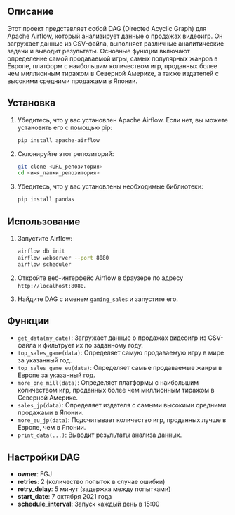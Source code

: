 ## Описание

Этот проект представляет собой DAG (Directed Acyclic Graph) для Apache Airflow, который анализирует данные о продажах видеоигр. Он загружает данные из CSV-файла, выполняет различные аналитические задачи и выводит результаты. Основные функции включают определение самой продаваемой игры, самых популярных жанров в Европе, платформ с наибольшим количеством игр, проданных более чем миллионным тиражом в Северной Америке, а также издателей с высокими средними продажами в Японии.

## Установка

1. Убедитесь, что у вас установлен Apache Airflow. Если нет, вы можете установить его с помощью pip:

   ```bash
   pip install apache-airflow
   ```

2. Склонируйте этот репозиторий:

   ```bash
   git clone <URL_репозитория>
   cd <имя_папки_репозитория>
   ```

3. Убедитесь, что у вас установлены необходимые библиотеки:

   ```bash
   pip install pandas
   ```

## Использование

1. Запустите Airflow:

   ```bash
   airflow db init
   airflow webserver --port 8080
   airflow scheduler
   ```

2. Откройте веб-интерфейс Airflow в браузере по адресу `http://localhost:8080`.

3. Найдите DAG с именем `gaming_sales` и запустите его.

## Функции

- `get_data(my_date)`: Загружает данные о продажах видеоигр из CSV-файла и фильтрует их по заданному году.
- `top_sales_game(data)`: Определяет самую продаваемую игру в мире за указанный год.
- `top_sales_game_eu(data)`: Определяет самые продаваемые жанры в Европе за указанный год.
- `more_one_mill(data)`: Определяет платформы с наибольшим количеством игр, проданных более чем миллионным тиражом в Северной Америке.
- `sales_jp(data)`: Определяет издателя с самыми высокими средними продажами в Японии.
- `more_eu_jp(data)`: Подсчитывает количество игр, проданных лучше в Европе, чем в Японии.
- `print_data(...)`: Выводит результаты анализа данных.

## Настройки DAG

- **owner**: FGJ
- **retries**: 2 (количество попыток в случае ошибки)
- **retry_delay**: 5 минут (задержка между попытками)
- **start_date**: 7 октября 2021 года
- **schedule_interval**: Запуск каждый день в 15:00
